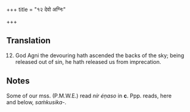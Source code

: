 +++
title = "१२ देवो अग्निः"

+++
## Translation
12. God Agni the devouring hath ascended the backs of the sky; being  
released out of sin, he hath released us from imprecation.

## Notes
Some of our mss. (P.M.W.E.) read *nír éṇaso* in **c**. Ppp. reads, here  
and below, *saṁkusika-*.
